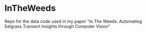 # InTheWeeds
Repo for the data code used in my paper "In The Weeds: Automating Eelgrass Transect Insights through Computer Vision"
